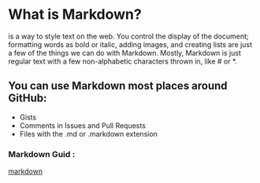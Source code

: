 # What is Markdown?
is a way to style text on the web. You control the display of the document; formatting words as bold or italic, adding images, and creating lists are just a few of the things we can do with Markdown. Mostly, Markdown is just regular text with a few non-alphabetic characters thrown in, like # or *.
## You can use Markdown most places around GitHub:
* Gists 
* Comments in Issues and Pull Requests
* Files with the .md or .markdown extension
### Markdown Guid :
[markdown](https://joplinapp.org/markdown/)

